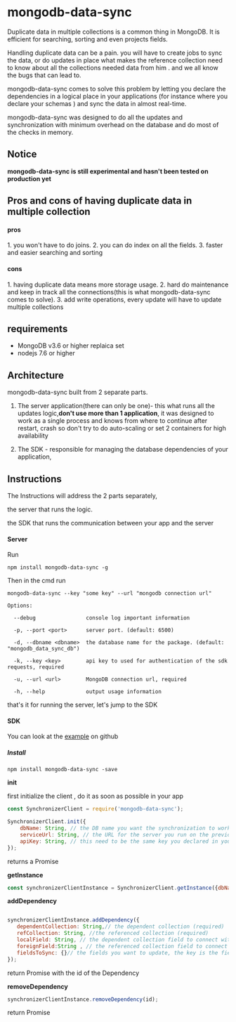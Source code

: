 <h1>mongodb-data-sync</h1>
Duplicate data in multiple collections is a common thing in MongoDB.
It is efficient for searching, sorting and even projects fields.

Handling duplicate data can be a pain.
you will have to create jobs to sync the data, or do updates in place what makes the reference collection need to know about all the collections needed data from him . and we all know the bugs that can lead to.

mongodb-data-sync comes to solve this problem by letting you declare the dependencies in a logical place in your applications (for instance where you declare your schemas ) and sync the data in almost real-time.   

mongodb-data-sync was designed to do all the updates and synchronization with minimum overhead on the database and do most of the checks in memory. 

<h2>Notice</h2>
<strong>mongodb-data-sync is still experimental and hasn't been tested on production yet</strong> 

<h2>Pros and cons of having duplicate data in multiple collection </h2>

<h4>pros</h4>
1. you won't have to do joins.
2. you can do index on all the fields.
3. faster and easier searching and sorting

<h4>cons</h4>
1. having duplicate data means more storage usage.
2. hard do maintenance and keep in track all the connections(this is what mongodb-data-sync comes to solve).
3. add write operations, every update will have to update multiple collections  

<h2>requirements</h2>
<ul>
<li>MongoDB v3.6 or higher replaica set </li>
<li>nodejs 7.6 or higher </li>
</ul>

<h2>Architecture</h2>
mongodb-data-sync built from 2 separate parts.

1. The server application(there can only be one)- this what runs all the updates logic,<strong>don't use  more than 1 application</strong>, it was designed to work as a single process and knows from where to continue after restart, crash  so don't try to do auto-scaling or set 2 containers for high availability 

2. The SDK - responsible for managing the database dependencies of your application,

<h2>Instructions</h2>

The Instructions will address the 2 parts separately,
 
 the server that runs the logic.
 
 the SDK that runs the communication between your app and the server 

<h4>Server</h4>

Run  

```
npm install mongodb-data-sync -g
```
 
Then in the cmd run
 
```
mongodb-data-sync --key "some key" --url "mongodb connection url"
```
```
Options:

  --debug                console log important information
  
  -p, --port <port>      server port. (default: 6500)
  
  -d, --dbname <dbname>  the database name for the package. (default: "mongodb_data_sync_db")
  
  -k, --key <key>        api key to used for authentication of the sdk requests, required
  
  -u, --url <url>        MongoDB connection url, required
  
  -h, --help             output usage information
```

that's it for running the server, let's jump to the SDK  

<h4>SDK</h4>

You can look at the <a target='_blank' href='https://github.com/amit221/mongodb-denormalized-data-sync/tree/master/example'>example</a> on github

<h5>Install</h5>

```
npm install mongodb-data-sync -save
```

<strong>init</strong>

first initialize the client , do it as soon as possible in your app
```javascript
const SynchronizerClient = require('mongodb-data-sync');

SynchronizerClient.init({
    dbName: String, // the DB name you want the synchronization to work on (required)
    serviceUrl: String, // the URL for the server you run on the previous stage (required),  
    apiKey: String, // this need to be the same key you declared in your server (required)
}); 
```
returns a Promise

<strong>getInstance</strong>
```javascript
const synchronizerClientInstance = SynchronizerClient.getInstance({dbName: String}); // return an instance related to your db(its not a mongodb db instance) for dependncies oprations  
````


<strong>addDependency</strong>


```javascript

synchronizerClientInstance.addDependency({
   dependentCollection: String,// the dependent collection (required)
   refCollection: String, //the referenced collection (required)
   localField: String, // the dependent collection field to connect with (required)
   foreignField:String , // the referenced collection field to connect with, default _id ,using other field then _id will cuz an extra join for each check (optional)
   fieldsToSync: {}// the fields you want to update, the key is the field on the  dependentCollection and the value is for the refCollection
});
```

return Promise with the id of the Dependency 


<strong>removeDependency</strong>


```javascript
synchronizerClientInstance.removeDependency(id);
```

return Promise

